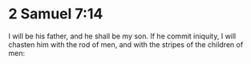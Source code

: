 # 2 Samuel 7:14

I will be his father, and he shall be my son. If he commit iniquity, I will chasten him with the rod of men, and with the stripes of the children of men: